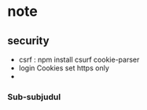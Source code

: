 # note

## security
- csrf :  npm install csurf cookie-parser 
- login Cookies set https only
- 

### Sub-subjudul
